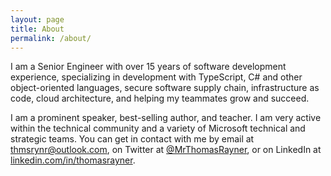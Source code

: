 ```yaml
---
layout: page
title: About
permalink: /about/
---
```


I am a Senior Engineer with over 15 years of software development experience, specializing in development with TypeScript, C# and other object-oriented languages, secure software supply chain, infrastructure as code, cloud architecture, and helping my teammates grow and succeed.

I am a prominent speaker, best-selling author, and teacher. I am very active within the technical community and a variety of Microsoft technical and strategic teams. You can get in contact with me by email at [thmsrynr@outlook.com](mailto:thmsrynr@outlook.com), on Twitter at [@MrThomasRayner](https://twitter.com/mrthomasrayner), or on LinkedIn at [linkedin.com/in/thomasrayner](https://linkedin.com/in/thomasrayner).
